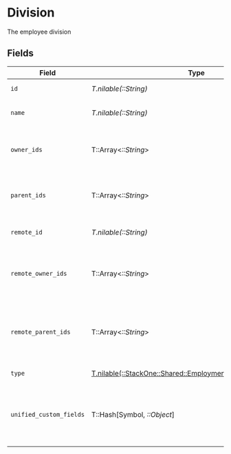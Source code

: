# Division

The employee division


## Fields

| Field                                                                                                                | Type                                                                                                                 | Required                                                                                                             | Description                                                                                                          | Example                                                                                                              |
| -------------------------------------------------------------------------------------------------------------------- | -------------------------------------------------------------------------------------------------------------------- | -------------------------------------------------------------------------------------------------------------------- | -------------------------------------------------------------------------------------------------------------------- | -------------------------------------------------------------------------------------------------------------------- |
| `id`                                                                                                                 | *T.nilable(::String)*                                                                                                | :heavy_minus_sign:                                                                                                   | Unique identifier                                                                                                    | 8187e5da-dc77-475e-9949-af0f1fa4e4e3                                                                                 |
| `name`                                                                                                               | *T.nilable(::String)*                                                                                                | :heavy_minus_sign:                                                                                                   | The name of the group                                                                                                | Engineering                                                                                                          |
| `owner_ids`                                                                                                          | T::Array<*::String*>                                                                                                 | :heavy_minus_sign:                                                                                                   | The list of group owner ids of the given group                                                                       | [<br/>"cxIQNjUyEDM0",<br/>"cxIQNjQzNzA0MQ"<br/>]                                                                     |
| `parent_ids`                                                                                                         | T::Array<*::String*>                                                                                                 | :heavy_minus_sign:                                                                                                   | The list of parent group ids of the given group                                                                      | [<br/>"cxIQNjUyNDM0",<br/>"cxIQNjQzNzI0MQ"<br/>]                                                                     |
| `remote_id`                                                                                                          | *T.nilable(::String)*                                                                                                | :heavy_minus_sign:                                                                                                   | Provider's unique identifier                                                                                         | 8187e5da-dc77-475e-9949-af0f1fa4e4e3                                                                                 |
| `remote_owner_ids`                                                                                                   | T::Array<*::String*>                                                                                                 | :heavy_minus_sign:                                                                                                   | The list of remote group owner ids of the given group                                                                | [<br/>"475364",<br/>"4327652"<br/>]                                                                                  |
| `remote_parent_ids`                                                                                                  | T::Array<*::String*>                                                                                                 | :heavy_minus_sign:                                                                                                   | Provider's list of parent group remote ids of the given group                                                        | [<br/>"652434",<br/>"6437241"<br/>]                                                                                  |
| `type`                                                                                                               | [T.nilable(::StackOne::Shared::EmploymentSchemasDivisionType)](../../models/shared/employmentschemasdivisiontype.md) | :heavy_minus_sign:                                                                                                   | The type of the group                                                                                                |                                                                                                                      |
| `unified_custom_fields`                                                                                              | T::Hash[Symbol, *::Object*]                                                                                          | :heavy_minus_sign:                                                                                                   | Custom Unified Fields configured in your StackOne project                                                            | {<br/>"my_project_custom_field_1": "REF-1236",<br/>"my_project_custom_field_2": "some other value"<br/>}             |